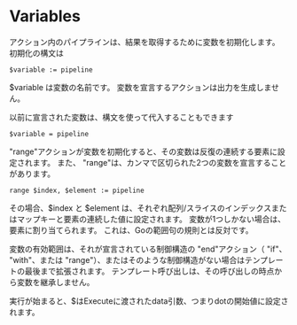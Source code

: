 # Variables

アクション内のパイプラインは、結果を取得するために変数を初期化します。 初期化の構文は

```
$variable := pipeline
```

$variable は変数の名前です。
変数を宣言するアクションは出力を生成しません。

以前に宣言された変数は、構文を使って代入することもできます

```
$variable = pipeline
```

"range"アクションが変数を初期化すると、その変数は反復の連続する要素に設定されます。
また、 "range"は、カンマで区切られた2つの変数を宣言することがあります。

```
range $index, $element := pipeline
```

その場合、$index と $element は、それぞれ配列/スライスのインデックスまたはマップキーと要素の連続した値に設定されます。
変数が1つしかない場合は、要素に割り当てられます。 
これは、Goの範囲句の規則とは反対です。

変数の有効範囲は、それが宣言されている制御構造の "end"アクション（ "if"、 "with"、または "range"）、またはそのような制御構造がない場合はテンプレートの最後まで拡張されます。
テンプレート呼び出しは、その呼び出しの時点から変数を継承しません。

実行が始まると、$はExecuteに渡されたdata引数、つまりdotの開始値に設定されます。

